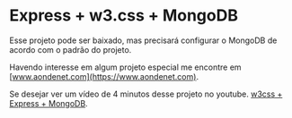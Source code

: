 # Express + w3.css + MongoDB

Esse projeto pode ser baixado, mas precisará configurar o MongoDB de acordo com  o padrão do projeto.

Havendo interesse em algum projeto especial me encontre em [www.aondenet.com](https://www.aondenet.com).

Se desejar ver um vídeo de 4 minutos desse projeto no youtube. [w3css + Express + MongoDB](https://youtu.be/DBUjD8bsYhk).

